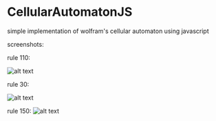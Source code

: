 # CellularAutomatonJS

simple implementation of wolfram's cellular automaton using javascript

screenshots:

rule 110:

![alt text](http://i.piccy.info/i9/78179b61a8e51d40b435dd4a8c8cc830/1485720404/39014/1113474/Screenshot_from_2017_01_29_22_04_46.png)

rule 30:

![alt text](http://i.piccy.info/i9/c44d22fbdbd3ee4823030466adaac773/1485720599/115117/1113474/Screenshot_from_2017_01_29_22_04_25.png)

rule 150:
![alt text](http://i.piccy.info/i9/54561d1ce04c6df203fb5de134229cf2/1485720650/24179/1113474/Screenshot_from_2017_01_29_22_03_12.png)
